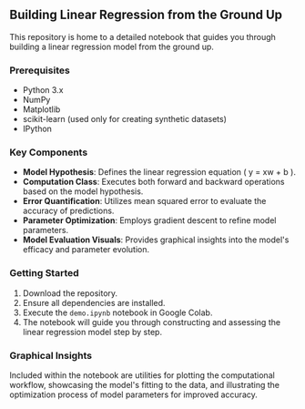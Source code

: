 ## Building Linear Regression from the Ground Up

This repository is home to a detailed notebook that guides you through building a linear regression model from the ground up.

### Prerequisites
- Python 3.x
- NumPy
- Matplotlib
- scikit-learn (used only for creating synthetic datasets)
- IPython

### Key Components
- **Model Hypothesis**: Defines the linear regression equation \( y = xw + b \).
- **Computation Class**: Executes both forward and backward operations based on the model hypothesis.
- **Error Quantification**: Utilizes mean squared error to evaluate the accuracy of predictions.
- **Parameter Optimization**: Employs gradient descent to refine model parameters.
- **Model Evaluation Visuals**: Provides graphical insights into the model's efficacy and parameter evolution.

### Getting Started
1. Download the repository.
2. Ensure all dependencies are installed.
3. Execute the `demo.ipynb` notebook in Google Colab.
4. The notebook will guide you through constructing and assessing the linear regression model step by step.

### Graphical Insights
Included within the notebook are utilities for plotting the computational workflow, showcasing the model's fitting to the data, and illustrating the optimization process of model parameters for improved accuracy.
